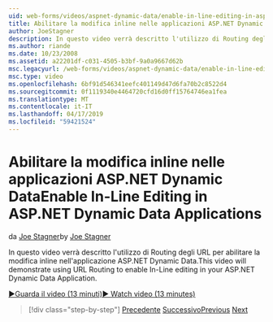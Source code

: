 ```yaml
---
uid: web-forms/videos/aspnet-dynamic-data/enable-in-line-editing-in-aspnet-dynamic-data-applications
title: Abilitare la modifica inline nelle applicazioni ASP.NET Dynamic Data | Microsoft Docs
author: JoeStagner
description: In questo video verrà descritto l'utilizzo di Routing degli URL per abilitare la modifica inline nell'applicazione ASP.NET Dynamic Data.
ms.author: riande
ms.date: 10/23/2008
ms.assetid: a22201df-c031-4505-b3bf-9a0a9667d62b
msc.legacyurl: /web-forms/videos/aspnet-dynamic-data/enable-in-line-editing-in-aspnet-dynamic-data-applications
msc.type: video
ms.openlocfilehash: 6bf91d546341eefc401149d47d6fa70b2c8522d4
ms.sourcegitcommit: 0f1119340e4464720cfd16d0ff15764746ea1fea
ms.translationtype: MT
ms.contentlocale: it-IT
ms.lasthandoff: 04/17/2019
ms.locfileid: "59421524"
---
```

# <a name="enable-in-line-editing-in-aspnet-dynamic-data-applications"></a><span data-ttu-id="ff9f2-103">Abilitare la modifica inline nelle applicazioni ASP.NET Dynamic Data</span><span class="sxs-lookup"><span data-stu-id="ff9f2-103">Enable In-Line Editing in ASP.NET Dynamic Data Applications</span></span>

<span data-ttu-id="ff9f2-104">da [Joe Stagner](https://github.com/JoeStagner)</span><span class="sxs-lookup"><span data-stu-id="ff9f2-104">by [Joe Stagner](https://github.com/JoeStagner)</span></span>

<span data-ttu-id="ff9f2-105">In questo video verrà descritto l'utilizzo di Routing degli URL per abilitare la modifica inline nell'applicazione ASP.NET Dynamic Data.</span><span class="sxs-lookup"><span data-stu-id="ff9f2-105">This video will demonstrate using URL Routing to enable In-Line editing in your ASP.NET Dynamic Data Application.</span></span>

[<span data-ttu-id="ff9f2-106">&#9654;Guarda il video (13 minuti)</span><span class="sxs-lookup"><span data-stu-id="ff9f2-106">&#9654; Watch video (13 minutes)</span></span>](https://channel9.msdn.com/Blogs/ASP-NET-Site-Videos/enable-in-line-editing-in-aspnet-dynamic-data-applications)

> [!div class="step-by-step"]
> <span data-ttu-id="ff9f2-107">[Precedente](begin-modifying-dynamic-data-applications-with-url-routing.md)
> [Successivo](how-to-enable-table-specific-routing-in-dynamic-data-applications.md)</span><span class="sxs-lookup"><span data-stu-id="ff9f2-107">[Previous](begin-modifying-dynamic-data-applications-with-url-routing.md)
[Next](how-to-enable-table-specific-routing-in-dynamic-data-applications.md)</span></span>
